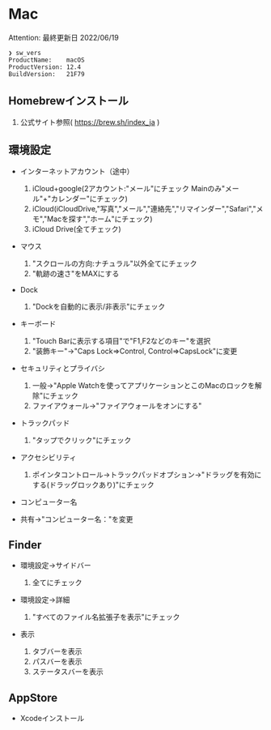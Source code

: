 # Mac

Attention: 最終更新日 2022/06/19

```
❯ sw_vers
ProductName:	macOS
ProductVersion:	12.4
BuildVersion:	21F79
```

## Homebrewインストール
1. 公式サイト参照( https://brew.sh/index_ja )

## 環境設定

- インターネットアカウント（途中）
  1. iCloud+google(2アカウント:"メール"にチェック Mainのみ"メール"+"カレンダー"にチェック)
  2. iCloud(iCloudDrive,"写真","メール","連絡先","リマインダー","Safari","メモ","Macを探す","ホーム"にチェック)
  3. iCloud Drive(全てチェック)

- マウス
  1. "スクロールの方向:ナチュラル"以外全てにチェック
  2. "軌跡の速さ"をMAXにする

- Dock
  1. "Dockを自動的に表示/非表示"にチェック

- キーボード
  1. "Touch Barに表示する項目"で"F1,F2などのキー"を選択
  2. "装飾キー"→"Caps Lock=>Control, Control=>CapsLock"に変更

- セキュリティとプライバシ
  1. 一般→"Apple Watchを使ってアプリケーションとこのMacのロックを解除"にチェック
  2. ファイアウォール→"ファイアウォールをオンにする"

- トラックパッド
  1. "タップでクリック"にチェック

- アクセシビリティ
  1. ポインタコントロール→トラックパッドオプション→"ドラッグを有効にする(ドラッグロックあり)"にチェック

- コンピューター名
- 共有→"コンピューター名："を変更

## Finder

- 環境設定→サイドバー
  1. 全てにチェック

- 環境設定→詳細
  1. "すべてのファイル名拡張子を表示"にチェック

- 表示
  1. タブバーを表示
  2. パスバーを表示
  3. ステータスバーを表示


## AppStore

- Xcodeインストール
